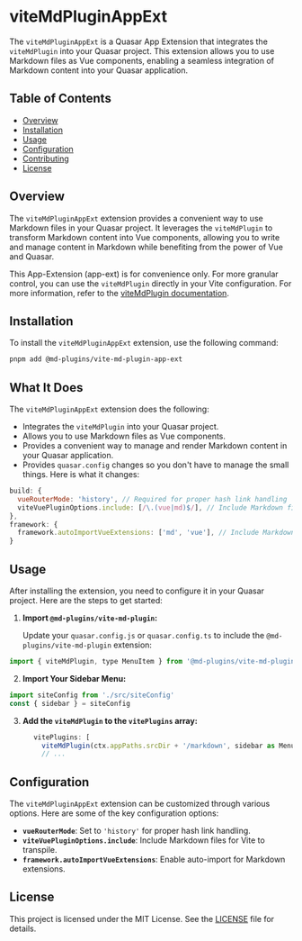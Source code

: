# viteMdPluginAppExt

The `viteMdPluginAppExt` is a Quasar App Extension that integrates the `viteMdPlugin` into your Quasar project. This extension allows you to use Markdown files as Vue components, enabling a seamless integration of Markdown content into your Quasar application.

## Table of Contents

- [Overview](#overview)
- [Installation](#installation)
- [Usage](#usage)
- [Configuration](#configuration)
- [Contributing](#contributing)
- [License](#license)

## Overview

The `viteMdPluginAppExt` extension provides a convenient way to use Markdown files in your Quasar project. It leverages the `viteMdPlugin` to transform Markdown content into Vue components, allowing you to write and manage content in Markdown while benefiting from the power of Vue and Quasar.

This App-Extension (app-ext) is for convenience only. For more granular control, you can use the `viteMdPlugin` directly in your Vite configuration. For more information, refer to the [viteMdPlugin documentation](https://github.com/md-plugins/md-plugins/tree/dev/packages/viteMdPlugin).

## Installation

To install the `viteMdPluginAppExt` extension, use the following command:

```bash
pnpm add @md-plugins/vite-md-plugin-app-ext
```

## What It Does

The `viteMdPluginAppExt` extension does the following:

- Integrates the `viteMdPlugin` into your Quasar project.
- Allows you to use Markdown files as Vue components.
- Provides a convenient way to manage and render Markdown content in your Quasar application.
- Provides `quasar.config` changes so you don't have to manage the small things. Here is what it changes:

```javascript
build: {
  vueRouterMode: 'history', // Required for proper hash link handling
  viteVuePluginOptions.include: [/\.(vue|md)$/], // Include Markdown files
},
framework: {
  framework.autoImportVueExtensions: ['md', 'vue'], // Include Markdown files
}
```

## Usage

After installing the extension, you need to configure it in your Quasar project. Here are the steps to get started:

1. **Import `@md-plugins/vite-md-plugin`:**

   Update your `quasar.config.js` or `quasar.config.ts` to include the `@md-plugins/vite-md-plugin` extension:

```js
import { viteMdPlugin, type MenuItem } from '@md-plugins/vite-md-plugin'
```

2. **Import Your Sidebar Menu:**

```js
import siteConfig from './src/siteConfig'
const { sidebar } = siteConfig
```

3. **Add the `viteMdPlugin` to the `vitePlugins` array:**

```js
      vitePlugins: [
        viteMdPlugin(ctx.appPaths.srcDir + '/markdown', sidebar as MenuItem[]),
        // ...
```

## Configuration

The `viteMdPluginAppExt` extension can be customized through various options. Here are some of the key configuration options:

- **`vueRouterMode`**: Set to `'history'` for proper hash link handling.
- **`viteVuePluginOptions.include`**: Include Markdown files for Vite to transpile.
- **`framework.autoImportVueExtensions`**: Enable auto-import for Markdown extensions.

## License

This project is licensed under the MIT License. See the [LICENSE](LICENSE.md) file for details.
